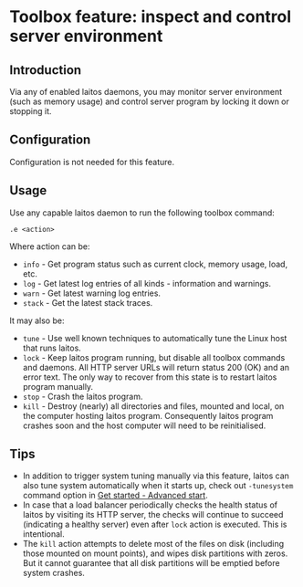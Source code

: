 # Toolbox feature: inspect and control server environment

## Introduction
Via any of enabled laitos daemons, you may monitor server environment (such as memory usage) and control server program
by locking it down or stopping it.

## Configuration
Configuration is not needed for this feature.

## Usage
Use any capable laitos daemon to run the following toolbox command:

    .e <action>

Where action can be:
- `info` - Get program status such as current clock, memory usage, load, etc. 
- `log` - Get latest log entries of all kinds - information and warnings.
- `warn` - Get latest warning log entries.
- `stack` - Get the latest stack traces.

It may also be:
- `tune` - Use well known techniques to automatically tune the Linux host that runs laitos.
- `lock` - Keep laitos program running, but disable all toolbox commands and daemons. All HTTP server URLs will return
  status 200 (OK) and an error text. The only way to recover from this state is to restart laitos program manually.
- `stop` - Crash the laitos program.
- `kill` - Destroy (nearly) all directories and files, mounted and local, on the computer hosting laitos program.
  Consequently laitos program crashes soon and the host computer will need to be reinitialised.

## Tips
- In addition to trigger system tuning manually via this feature, laitos can also tune system automatically when it
  starts up, check out `-tunesystem` command option in [Get started - Advanced start](https://github.com/HouzuoGuo/laitos/wiki/Get-started).
- In case that a load balancer periodically checks the health status of laitos by visiting its HTTP server, the checks
  will continue to succeed (indicating a healthy server) even after `lock` action is executed. This is intentional.
- The `kill` action attempts to delete most of the files on disk (including those mounted on mount points), and wipes
  disk partitions with zeros. But it cannot guarantee that all disk partitions will be emptied before system crashes.